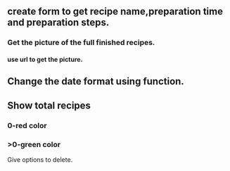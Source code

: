 ## create form to get recipe name,preparation time and preparation steps.

### Get the picture of the full finished recipes.

#### use url to get the picture.

## Change the date format using function.

## Show total recipes

### 0-red color

### >0-green color

Give options to delete.
